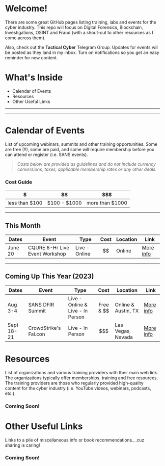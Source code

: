 # Welcome!

There are some great GitHub pages listing training, labs and events for the cyber industry.  This repo will focus on Digital Forensics, Blockchain, Investigations, OSINT and Fraud (with a shout-out to other resources as I come across them).

Also, check out the **Tactical Cyber** Telegram Group.  Updates for events will be posted as they land in my inbox.  Turn on notifications so you get an easy reminder for new content.

# What's Inside

+ Calendar of Events
+ Resources
+ Other Useful Links

****
****

# Calendar of Events
List of upcoming webinars, summits and other training opportunities.  Some are free (!!), some are paid, and some will require membership before you can attend or register (i.e. SANS events).

> *Costs below are provided as guidelines and do not include currency conversions, taxes, applicable membership rates or any other deals.*

### Cost Guide
| \$       | \$\$      | \$\$\$    |
| :-----: | :-----: | :-----:|
| less than $100 | $100 - $1000 | more than $1000 |

****

## This Month

| Dates         | Event                             | Type           | Cost     | Location          | Link        |
| ------------- | --------------------------------- | -------------- | :------: | ----------------- | ----------- |
| June 20       | CQURE 8-Hr Live Event Workshop    | Live - Online  | $$       | Online            | [More info](https://cqureacademy.com/cyber-security-training/implementing-privileged-access-workstations#register-course)

****

## Coming Up This Year (2023)

| Dates         | Event                             | Type              | Cost     | Location          | Link        |
| ------------- | --------------------------------- | ----------------- | :------: | ----------------- | ----------- |
| Aug 3-4  | SANS DFIR Summit | Live - Online & Live - In Person  | Free & $$ | Online & Austin, TX | [More info](https://www.sans.org/cyber-security-training-events/digital-forensics-summit-2023/?utm_medium=Email&utm_source=Newsbites&utm_content=NBvol25no48%20NA%20Other&utm_campaign=digital%20forensics%20summit%202023)
| Sept 18-21    | CrowdStrike\'s Fal\.con | Live - In Person  | $$$ | Las Vegas, Nevada    | [More info](https://www.crowdstrike.com/events/fal-con/?utm_campaign=fal-con&utm_content=117231_em3falcon2023ams-new-pcta&utm_medium=emc&utm_source=mkto)

# Resources
List of organizations and various training providers with their main web link.  The organizations typically offer memberships, training and free resources.  The training providers are those who regularly provided high-quality content for the cyber industry (i.e. YouTube videos, webinars, podcasts, etc.).

### Coming Soon!

# Other Useful Links
Links to a pile of miscellaneous info or book recommendations....cuz sharing is caring!

### Coming Soon!

